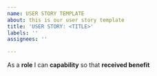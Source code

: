 ```yaml
---
name: USER STORY TEMPLATE
about: this is our user story template
title: 'USER STORY: <TITLE>'
labels: ''
assignees: ''

---
```


As a **role** I can **capability** so that **received benefit**
